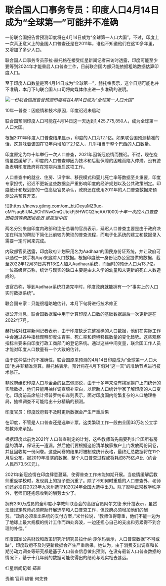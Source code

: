# 联合国人口事务专员：印度人口4月14日成为“全球第一”可能并不准确

一份联合国报告曾预测印度将在4月14日成为“全球第一人口大国”。不过，印度上一次真正意义上的全国人口普查还是在2011年，谁也不知道他们在这10多年里，又增加了多少人口。

联合国人口事务专员莎拉·赫托格在接受红星新闻记者采访时透露，印度可能至少要等到2024年才能重启人口普查工作，目前联合国内部只能依据粗略数据估算印度人口。

至于印度人口数量是否4月14日成为“全球第一”，赫托格表示，这个日期可能也并不准确，本月下旬联合国人口司将向媒体作出进一步准确的说明。

![](https://inews.gtimg.com/om_bt/OYPXhqfkVYEHkTu_FP-W5ARt8f5bCPsXxF3THJw8bKlFMAA/1000)_一份联合国报告曾预测印度将在4月14日成为“全球第一人口大国”_

10年一普查：因疫情和技术原因，印度迟迟未启动

联合国预测印度人口可能在4月14日这一天达到1,425,775,850人，成为全球第一人口大国。

根据2011年印度人口普查结果显示，印度的人口为12.1亿。如果联合国预测精准的话，这意味着该国在12年内增加了2.1亿人，几乎相当于整个巴西的人口数量。

印度原定为每十年举行一次人口普查，2021年因新冠疫情而推迟。不过，现在疫情虽然缓解了，印度的人口普查却因为技术和后勤保障的困难而陷入停滞。没有迹象表明印度政府将在短期内重启这项工作。

人口普查中的就业、住房、识字率、移民模式和婴儿死亡率等数据至关重要，印度专家担忧，迟迟不更新这些数据会严重影响印度的经济规划以及公共政策制定。印度统计和规划部的一位高级官员承认，政府还在使用2011年的人口普查数据来预测公共预算开支。

![](https://inews.gtimg.com/om_bt/OeyuMZ9uc-
oMYsuq6lUI4_5GhTNwGmQUtckFj5HWCQ2hcAA/1000)_十年一次的人口普查因疫情等原因被推迟 据视觉中国_

两名分别来自印度内政部和注册总署的官员表示，延迟人口普查主要是由于政府决定在科技的帮助下简化此前较为繁琐的普查流程，而电子化系统的建立和数据录入需要一定时间来完成。

内政部官员透露，印度政府计划采用名为Aadhaar的国民身份证系统，并让政府可以通过一款手机App来追踪人口数据。根据印度统一身份证办公室提供的数据，截至2022年12月31日共有13亿人加入Aadhaar系统，而当时的预计人口为13.7亿。一位高级官员称，统计与现实的缺口主要是由未入学的幼童和未更新的死亡人数造成的。

该官员称，等到Aadhaar系统打造完毕时，印度政府就能拥有一个“事实上的人口实时数据系统”。

联合国专家：只能很粗略地估计，本月下旬将进行技术修正

据公开消息，联合国数据库中用于计算印度人口数的基础数据最后一次更新是在2022年7月。

赫托格对红星新闻记者表示，由于印度缺乏完整准确的人口数据，他们在实际工作中会通过各种指标观察印度生育率、死亡率和跨境移民数量的变化趋势。这些观察指标主要来自印度行政工商部门的登记系统。通过这些中间变量，联合国工作人员才能对印度人口数量有一个大致的估计。

由于这种估计的不准确性，联合国原来预测的4月14日印度成为“全球第一人口大国”也并非精准测算。赫托格表示，预计将在4月下旬对“这一天”的准确节点进行技术修正。

非政府组织印度人口基金会的瓦杰佩耶说，由于十多年来没有挨家挨户上门统计的实际数据，他们只能用抽样调查填补空白，以帮助人口统计学家了解印度的人口变化。印度前首席统计师普罗纳布森则表示，面对印度国内纷繁复杂的人口地理格局，抽样调查不可能给出十分精确的预测。

印度官员：印度政府若不及时更新数据会产生严重后果

在印度，不管是人口普查还是选举计票，这类繁琐工作一般由全国33万名公立学校教师来承担。

根据印度此前为2021年人口普查制定的计划，这些教师首先需要列出全国所有房屋的清单，保证无一遗漏。然后他们要根据这份清单挨家挨户上门发放两份问卷，并且回收每一份问卷。这些问卷的结果将被制成统计表格，最终汇总数据将在11个月后公布。据2019年推演的数据，整个人口普查过程或将耗资875亿卢比（约合人民币73.5亿元）。

2021年新冠疫情在印度肆意蔓延，使得普查工作未能如期开展。当疫情缓解后教师重返学校时，发现肩上的担子更沉重了。除了不知何时重启的人口普查外，老师们还必须在2023年九次州选举和2024年全国大选中出力。除了影响正常教学秩序外，老师们还抱怨收到的酬劳太少了。

拥有230万成员的全印度小学教师联合会的高级官员阿尔文德·米什拉表示，虽然法律规定教师必须帮助开展选举和人口普查工作，但政府必须增加他们的酬劳。“政府必须拿出系统的支付方案，”米什拉说，“教师值得尊重，他们不能一边为了地球上最大规模的统计工作而四处奔波，一边还担心自己的支出和劳累得不到合理的补偿。”

印度国家公共财政和政策研究所研究员拉什纳·莎尔玛表示，人口普查数据“不可或缺”，印度政府不及时更新数据会产生严重后果。她认为，由于消费支出调查和长期劳动力调查等研究都是基于人口普查信息做出预测，在没有最新人口普查数据的情况下，基于十几年前的数据可能使得出的结论与现实相去甚远。

红星新闻记者 郑直

责编 官莉 编辑 何先锋

